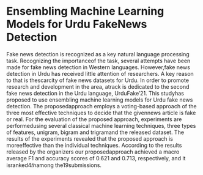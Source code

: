 # Ensembling Machine Learning Models for Urdu FakeNews Detection

Fake news detection is recognized as a key natural language processing task. Recognizing the importanceof the task, several attempts have been made for fake news detection in Western languages. However,fake news detection in Urdu has received little attention of researchers. A key reason to that is thescarcity of fake news datasets for Urdu. In order to promote research and development in the area, atrack is dedicated to the second fake news detection in the Urdu language, UrduFake’21. This studyhas proposed to use ensembling machine learning models for Urdu fake news detection. The proposedapproach employs a voting-based approach of the three most effective techniques to decide that the givennews article is fake or real. For the evaluation of the proposed approach, experiments are performedusing several classical machine learning techniques, three types of features, unigram, bigram and trigramand the released dataset. The results of the experiments revealed that the proposed approach is moreeffective than the individual techniques. According to the results released by the organizers our proposedapproach achieved a macro average F1 and accuracy scores of 0.621 and 0.713, respectively, and it isranked4𝑡ℎamong the19submissions.

